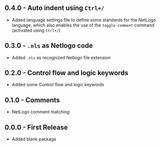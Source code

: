 ## 0.4.0 - Auto indent using `Ctrl+/`
* Added language settings file to define some standards for the NetLogo language, which also enables the use of the `toggle-comment` command (activated using `Ctrl+/`)

## 0.3.0 - `.nls` as Netlogo code
* Added `.nls` as recognized Netlogo file extension

## 0.2.0 - Control flow and logic keywords
* Added some Control flow and logic keywords

## 0.1.0 - Comments
* NetLogo comment matching

## 0.0.0 - First Release
* Added blank package
